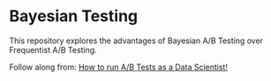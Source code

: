 # Bayesian Testing

This repository explores the advantages of Bayesian A/B Testing over Frequentist A/B Testing.

Follow along from: [How to run A/B Tests as a Data Scientist!](https://www.youtube.com/watch?v=OVgi6ftJiyQ&list=PLTl9hO2Oobd8P5aNx--JHAvhHC3wx2K66&index=2)
